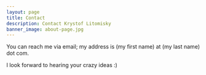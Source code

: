 ```yaml
---
layout: page
title: Contact
description: Contact Krystof Litomisky
banner_image: about-page.jpg
---
```



You can reach me via email; my address is (my first name) at (my last name) dot com.

I look forward to hearing your crazy ideas :)
